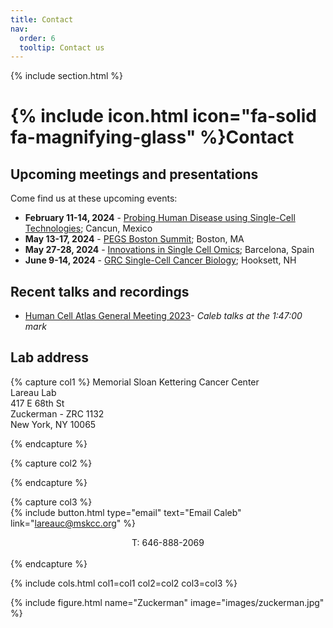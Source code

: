 ```yaml
---
title: Contact
nav:
  order: 6
  tooltip: Contact us
---
```


{% include section.html %}

# {% include icon.html icon="fa-solid fa-magnifying-glass" %}Contact

## Upcoming meetings and presentations

Come find us at these upcoming events:

- <b>February 11-14, 2024</b> - [Probing Human Disease using Single-Cell Technologies](https://www.fusion-conferences.com/conference/154); Cancun, Mexico
- <b>May 13-17, 2024</b> - [PEGS Boston Summit](https://www.pegsummit.com/); Boston, MA
- <b>May 27-28, 2024</b> - [Innovations in Single Cell Omics](https://www.isco-conference.eu/); Barcelona, Spain
- <b>June 9-14, 2024</b> - [GRC Single-Cell Cancer Biology](https://www.grc.org/venues/north-america/southern-new-hampshire-university/); Hooksett, NH

## Recent talks and recordings

- [Human Cell Atlas General Meeting 2023](https://events.humancellatlas.org/2023gm/agenda/session/1147421)- _Caleb talks at the 1:47:00 mark_

## Lab address

{% capture col1 %}
Memorial Sloan Kettering Cancer Center<br>
Lareau Lab<br>
417 E 68th St<br>
Zuckerman - ZRC 1132<br>
New York, NY 10065<br>

{% endcapture %}

{% capture col2 %}
 
{% endcapture %}

{% capture col3 %}
<br>
{%
  include button.html
  type="email"
  text="Email Caleb"
  link="lareauc@mskcc.org"
%}
<center>T: 646-888-2069</center>
<br>
{% endcapture %}

{% include cols.html col1=col1 col2=col2 col3=col3 %}

{% include figure.html name="Zuckerman" image="images/zuckerman.jpg" %}
